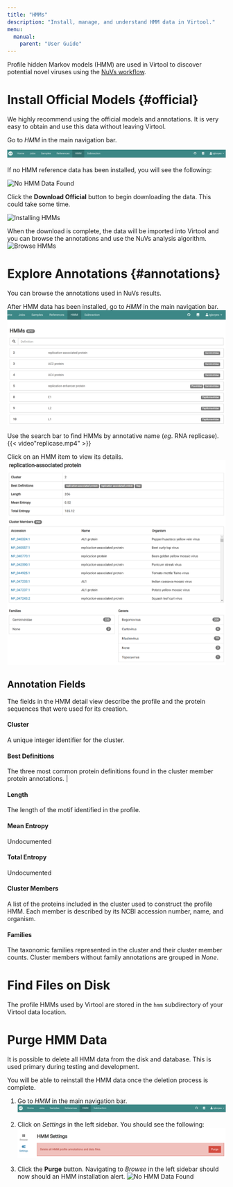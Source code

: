 ```yaml
---
title: "HMMs"
description: "Install, manage, and understand HMM data in Virtool."
menu:
  manual:
    parent: "User Guide"
---
```


Profile hidden Markov models (HMM) are used in Virtool to discover potential novel viruses using the [NuVs workflow](/docs/manual/sci_nuvs).

# Install Official Models {#official}

We highly recommend using the official models and annotations. It is very easy to obtain and use this data without leaving Virtool.

Go to _HMM_ in the main navigation bar.

   ![HHM in Main Navigation Bar](nav.png)

If no HMM reference data has been installed, you will see the following:

   ![No HMM Data Found](/docs/manual/tut_hmms/no_data.png)

Click the **Download Official** button to begin downloading the data. This could take some time.

   ![Installing HMMs](/docs/manual/tut_hmms/installing.png)

When the download is complete, the data will be imported into Virtool and you can browse the annotations and use the NuVs analysis algorithm.
   ![Browse HMMs](/docs/manual/tut_hmms/top.png)

# Explore Annotations {#annotations}

You can browse the annotations used in NuVs results.

After HMM data has been installed, go to _HMM_ in the main navigation bar.
   ![Browse HMMs](browse.png)

Use the search bar to find HMMs by annotative name (_eg_. RNA replicase).
   {{< video"replicase.mp4" >}}

Click on an HMM item to view its details.
   ![Browse HMMs](detail.png)

## Annotation Fields

The fields in the HMM detail view describe the profile and the protein sequences that were used for its creation.

#### Cluster

A unique integer identifier for the cluster.

#### Best Definitions

The three most common protein definitions found in the cluster member protein annotations. |

#### Length

The length of the motif identified in the profile.

#### Mean Entropy

Undocumented

#### Total Entropy

Undocumented

#### Cluster Members

A list of the proteins included in the cluster used to construct the profile HMM. Each member is described by its NCBI accession number, name, and organism.

#### Families

The taxonomic families represented in the cluster and their cluster member counts. Cluster members without family annotations are grouped in _None_.

# Find Files on Disk

The profile HMMs used by Virtool are stored in the `hmm` subdirectory of your Virtool data location.

# Purge HMM Data

It is possible to delete all HMM data from the disk and database. This is used primary during testing and development.

You will be able to reinstall the HMM data once the deletion process is complete.

1. Go to _HMM_ in the main navigation bar.
   ![HMM Navigation Bar](nav.png)

2. Click on _Settings_ in the left sidebar. You should see the following:
   ![Purge in Settings](purge.png)

3. Click the **Purge** button. Navigating to _Browse_ in the left sidebar should now should an HMM installation alert.
   ![No HMM Data Found](/docs/manual/tut_hmms/no_data.png)
